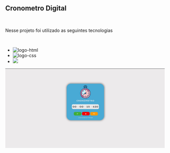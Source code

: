 

<h2> Cronometro Digital </h2>
  
<br>
<p> Nesse projeto foi utilizado as seguintes tecnologias </p>
<br>

- <img src= "https://img.shields.io/badge/HTML-239120?style=for-the-badge&logo=html5&logoColor=white" alt=logo-html />
 
- <img src= "https://img.shields.io/badge/CSS-239120?&style=for-the-badge&logo=css3&logoColor=white" alt=logo-css />


- <img src= "https://img.shields.io/badge/JavaScript-F7DF1E?style=for-the-badge&logo=javascript&logoColor=black" />

<img src= "https://github.com/Filipeelopess98/Cronometro/blob/main/Assents/Cronometro%20Print.jpg?raw=true" />
